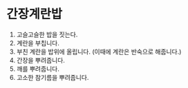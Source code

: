 # 간장계란밥
1. 고슬고슬한 밥을 짓는다.
2. 계란을 부칩니다.
3. 부친 계란을 밥위에 올립니다. (이때에 계란은 반숙으로 해줍니다.)
4. 간장을 뿌려줍니다.
5. 깨를 뿌려줍니다. 
6. 고소한 참기름을 뿌려줍니다.

